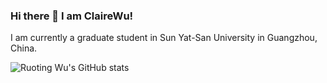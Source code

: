 ### Hi there 👋 I am ClaireWu!

I am currently a graduate student in Sun Yat-San University in Guangzhou, China.


![Ruoting Wu's GitHub stats](https://github-readme-stats.vercel.app/api?username=codingClaire&show_icons=true&theme=dracula)
<!--
**codingClaire/codingClaire** is a ✨ _special_ ✨ repository because its `README.md` (this file) appears on your GitHub profile.

Here are some ideas to get you started:

- 🔭 I’m currently working on ...
- 🌱 I’m currently learning ...
- 👯 I’m looking to collaborate on ...
- 🤔 I’m looking for help with ...
- 💬 Ask me about ...
- 📫 How to reach me: ...
- 😄 Pronouns: ...
- ⚡ Fun fact: ...
-->
